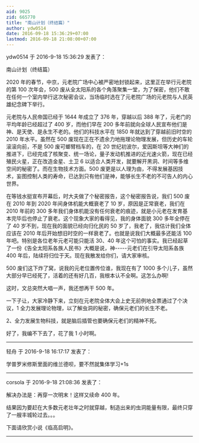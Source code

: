 ```yaml
---
aid: 9025
zid: 665770
title: "南山计划（终结篇）"
author: ydw0514
date: 2016-09-18 15:36:29+07:00
lastmod: 2016-09-18 21:08:00+07:00
---
```


ydw0514 于 2016-9-18 15:36:29 发表了：

南山计划（终结篇）

2020 年的春节，中京，元老院广场中心被严密地封锁起来，这里正在举行元老院的第 100 次年会，500 废从全太阳系的各个角落聚集一堂，为了保密，他们不敢在任何一个室内举行这次秘密会议，当场临时选在了元老院广场的元老院与人民英雄纪念碑下举行。

元老院与人民帝国已经于 1644 年成立了 376 年，穿越以后 388 年了，元老门的平均年龄已经超过了 400 岁，而他们早在 200 多年前就向全球人民宣布他们是神、是天使、是永生不老的。他们的科技水平在 1850 年就达到了穿越前旧时空的 2010 年水平。虽然在 500 废现在正在不遗余力地拖理论物理发展，但历史的车轮滚滚向前，不是 500 废可螂臂档车的，在 20 世纪初波尔，爱因斯坦等大神们的推进下，已经完成了核聚变、统一场论，量子发动机推进的近光速火箭，现在已经殖民火星，正在改造金星、土卫 6 以适合人类开发，就要解开黑洞、时间等多维空间的秘密了。而在生物技术方面。500 废更是以人理为由，不得发展基因技术，妄图控制人类的寿命，已达到只有他们是神，能够长生不老的不可告人的内心世界。

在等钱水挺宣布开幕后，时大夫做了个秘密报告，这个秘密报告说，我们 500 废在 2010 年到 2020 年间身体机能大概衰老了 10 岁，原因是正常衰老，我们在 2010 年前的 300 多年我们身体机能没有任何衰老的痕迹，就是小元老在发育基本完毕后也停止了衰老。这个现象大家的看得见，我的身体面貌 300 多年全停在了 40 岁不到，现在我的面貌已经向归化民的 50 岁了，我老了，我估计我们全体应该在 2010 年后开始想旧时空的一样衰老了。也就是说我们大概最多还能活 100 年吧。特别是各位老年元老可能只能活 30、40 年这个可怕的事实。我已经起草了一份《告全太阳系各族人民书》大概是说，神-----元老们在引导太阳系各族 400 年后，陆续将归位于天。现在我散发给你们，请大家审核。

500 废们这下炸了窝，说我的元老位置传位谁，我现在有了 1000 多个儿子，虽然大部分早已经死了，活着的还有好几百，我根本认不全啊。这怎么办啊!

这时，文总突然大唱一声，我还想再干 500 年。

一下子让，大家冷静下来，立刻在元老院全体大会上史无前例地全票通过了个决议，1 全力发展理论物理，以了解虫洞的秘密，确保元老们的长生不老。

2、全力发展生物科技，就是脑后插管也要确保元老们的精神不死。

好了，我编不下去了，花了我 1 小时啊。

---

轻舟 于 2016-9-18 16:17:17 发表了：

学普罗米修斯里面的维兰德呗，要不然就集体学习+1s

---

corsola 于 2016-9-18 21:08:36 发表了：

解决办法是：再穿一次明末！这样又续命 400 年。

结果因为要赶在大多数元老壮年之时就穿越，制造出来的虫洞能量有限，最终只穿了一艘丰城轮过去。。。

下面请欣赏小说《临高启明》。

---
